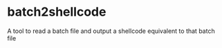 # batch2shellcode
A tool to read a batch file and output a shellcode equivalent to that batch file 
